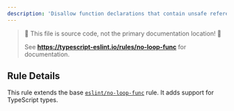 ```yaml
---
description: 'Disallow function declarations that contain unsafe references inside loop statements.'
---
```


> 🛑 This file is source code, not the primary documentation location! 🛑
>
> See **https://typescript-eslint.io/rules/no-loop-func** for documentation.

## Rule Details

This rule extends the base [`eslint/no-loop-func`](https://eslint.org/docs/rules/no-loop-func) rule.
It adds support for TypeScript types.
